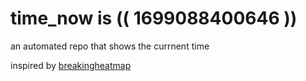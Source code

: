 # time_now is (( 1699088400646 ))

an automated repo that shows the currnent time

inspired by [breakingheatmap](https://github.com/breakingheatmap/breakingheatmap)